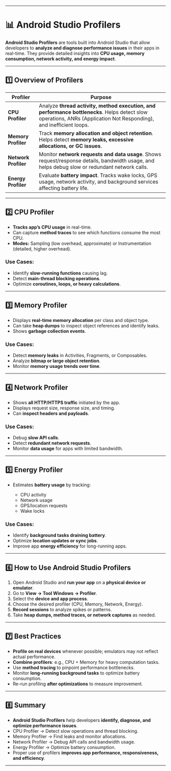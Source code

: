 
---

# 📊 Android Studio Profilers

**Android Studio Profilers** are tools built into Android Studio that allow developers to **analyze and diagnose performance issues** in their apps in real-time. They provide detailed insights into **CPU usage, memory consumption, network activity, and energy impact**.

---

## 1️⃣ Overview of Profilers

| Profiler             | Purpose                                                                                                                                                             |
| -------------------- | ------------------------------------------------------------------------------------------------------------------------------------------------------------------- |
| **CPU Profiler**     | Analyze **thread activity, method execution, and performance bottlenecks**. Helps detect slow operations, ANRs (Application Not Responding), and inefficient loops. |
| **Memory Profiler**  | Track **memory allocation and object retention**. Helps detect **memory leaks, excessive allocations, or GC issues**.                                               |
| **Network Profiler** | Monitor **network requests and data usage**. Shows request/response details, bandwidth usage, and helps debug slow or redundant network calls.                      |
| **Energy Profiler**  | Evaluate **battery impact**. Tracks wake locks, GPS usage, network activity, and background services affecting battery life.                                        |

---

## 2️⃣ CPU Profiler

* **Tracks app’s CPU usage** in real-time.
* Can capture **method traces** to see which functions consume the most CPU.
* **Modes:** Sampling (low overhead, approximate) or Instrumentation (detailed, higher overhead).

### Use Cases:

* Identify **slow-running functions** causing lag.
* Detect **main-thread blocking operations**.
* Optimize **coroutines, loops, or heavy calculations**.

---

## 3️⃣ Memory Profiler

* Displays **real-time memory allocation** per class and object type.
* Can take **heap dumps** to inspect object references and identify leaks.
* Shows **garbage collection events**.

### Use Cases:

* Detect **memory leaks** in Activities, Fragments, or Composables.
* Analyze **bitmap or large object retention**.
* Monitor **memory usage trends over time**.

---

## 4️⃣ Network Profiler

* Shows **all HTTP/HTTPS traffic** initiated by the app.
* Displays request size, response size, and timing.
* Can **inspect headers and payloads**.

### Use Cases:

* Debug **slow API calls**.
* Detect **redundant network requests**.
* Monitor **data usage** for apps with limited bandwidth.

---

## 5️⃣ Energy Profiler

* Estimates **battery usage** by tracking:

  * CPU activity
  * Network usage
  * GPS/location requests
  * Wake locks

### Use Cases:

* Identify **background tasks draining battery**.
* Optimize **location updates or sync jobs**.
* Improve app **energy efficiency** for long-running apps.

---

## 6️⃣ How to Use Android Studio Profilers

1. Open Android Studio and **run your app** on a **physical device or emulator**.
2. Go to **View → Tool Windows → Profiler**.
3. Select the **device and app process**.
4. Choose the desired profiler (CPU, Memory, Network, Energy).
5. **Record sessions** to analyze spikes or patterns.
6. Take **heap dumps, method traces, or network captures** as needed.

---

## 7️⃣ Best Practices

* **Profile on real devices** whenever possible; emulators may not reflect actual performance.
* **Combine profilers**: e.g., CPU + Memory for heavy computation tasks.
* Use **method tracing** to pinpoint performance bottlenecks.
* Monitor **long-running background tasks** to optimize battery consumption.
* Re-run profiling **after optimizations** to measure improvement.

---

## 8️⃣ Summary

* **Android Studio Profilers** help developers **identify, diagnose, and optimize performance issues**.
* CPU Profiler → Detect slow operations and thread blocking.
* Memory Profiler → Find leaks and monitor allocations.
* Network Profiler → Debug API calls and bandwidth usage.
* Energy Profiler → Optimize battery consumption.
* Proper use of profilers **improves app performance, responsiveness, and efficiency**.

---
